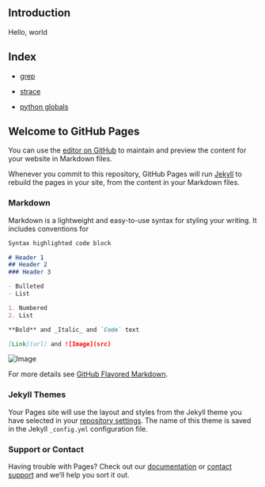 ## Introduction
Hello, world


## Index
+ [grep](http://augusto.cn/linux/grep.html)
+ [strace](./linux/strace.md)

+ [python globals](./python/globals.md)


## Welcome to GitHub Pages

You can use the [editor on GitHub](https://github.com/StAugust/staugust.github.io/edit/master/README.md) to maintain and preview the content for your website in Markdown files.

Whenever you commit to this repository, GitHub Pages will run [Jekyll](https://jekyllrb.com/) to rebuild the pages in your site, from the content in your Markdown files.

### Markdown

Markdown is a lightweight and easy-to-use syntax for styling your writing. It includes conventions for

```markdown
Syntax highlighted code block

# Header 1
## Header 2
### Header 3

- Bulleted
- List

1. Numbered
2. List

**Bold** and _Italic_ and `Code` text

[Link](url) and ![Image](src)
```

![Image](http://imglf2.nosdn.127.net/img/SjlrOFRHeWhVT2dIQ1hucHBBNzVxZDZvY1hNQzZxVFVsRUNLbDBEYTE1TDBCUzlYQmVSOE1BPT0.jpg?imageView&thumbnail=500x0&quality=96&stripmeta=0&type=jpg)

For more details see [GitHub Flavored Markdown](https://guides.github.com/features/mastering-markdown/).

### Jekyll Themes

Your Pages site will use the layout and styles from the Jekyll theme you have selected in your [repository settings](https://github.com/StAugust/staugust.github.io/settings). The name of this theme is saved in the Jekyll `_config.yml` configuration file.

### Support or Contact

Having trouble with Pages? Check out our [documentation](https://help.github.com/categories/github-pages-basics/) or [contact support](https://github.com/contact) and we’ll help you sort it out.
